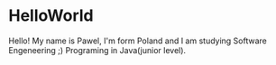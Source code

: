 # HelloWorld
Hello! 
My name is Pawel, I'm form Poland and I am studying Software Engeneering ;)
Programing in Java(junior level).    
